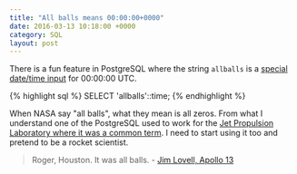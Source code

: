 ```yaml
---
title: "All balls means 00:00:00+0000"
date: 2016-03-13 10:18:00 +0000
category: SQL
layout: post
---
```

There is a fun feature in PostgreSQL where the string `allballs` is a [special date/time input](http://www.postgresql.org/docs/8.4/static/datatype-datetime.html#DATATYPE-DATETIME-SPECIAL-TABLE) for 00:00:00 UTC.

{% highlight sql %}
SELECT 'allballs'::time;
{% endhighlight %}

When NASA say "all balls", what they mean is all zeros. From what I understand one of the PostgreSQL used to work for the
[Jet Propulsion Laboratory where it was a common term](http://solarsystem.nasa.gov/basics/bsf2-3.php). I need to start using
it too and pretend to be a rocket scientist.

> Roger, Houston. It was all balls. - [Jim Lovell, Apollo 13](http://apollo13.spacelog.org/02:01:10:30/#log-line-177030)
